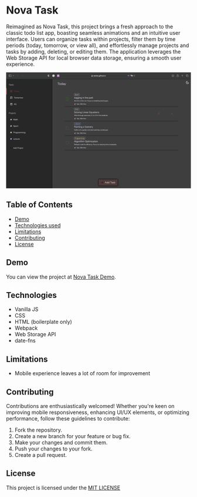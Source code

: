 
# Nova Task

Reimagined as Nova Task, this project brings a fresh approach to the classic todo list app, boasting seamless animations and an intuitive user interface. Users can organize tasks within projects, filter them by time periods (today, tomorrow, or view all), and effortlessly manage projects and tasks by adding, deleting, or editing them. The application leverages the Web Storage API for local browser data storage, ensuring a smooth user experience.

![Home page screenshot](screenshot.png)


## Table of Contents

- [Demo](#demo)
- [Technologies used](#technologies)
- [Limitations](#limitations)
- [Contributing](#contributing)
- [License](#license)


## Demo

You can view the project at [Nova Task Demo](https://sevleo.github.io/nova_task/).


## Technologies

- Vanilla JS
- CSS
- HTML (boilerplate only)
- Webpack
- Web Storage API
- date-fns

## Limitations
- Mobile experience leaves a lot of room for improvement

## Contributing

 Contributions are enthusiastically welcomed! Whether you're keen on improving mobile responsiveness, enhancing UI/UX elements, or optimizing performance, follow these guidelines to contribute:

 1. Fork the repository.
 2. Create a new branch for your feature or bug fix.
 3. Make your changes and commit them.
 4. Push your changes to your fork.
 5. Create a pull request.


## License

 This project is licensed under the [MIT LICENSE](./LICENSE)